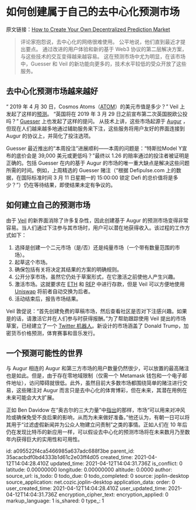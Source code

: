 # 如何创建属于自己的去中心化预测市场

原文链接：[How to Create Your Own Decentralized Prediction Market](https://news.bitcoin.com/how-to-create-your-own-decentralized-prediction-market/)

> 评论家抱怨说，去中心化的网络很难使用。 公平地说，他们直到最近才提出要点。 通过改进的用户体验和新的基于 Web3 协议的第二层解决方案，与这些技术的交互变得越来越容易。 这在预测市场中尤为明显，在该市场中，Guesser 和 Veil 的新功能向更多的，技术水平较低的受众开放了这些服务。

## 去中心化预测市场越来越好

“ 2019 年 4 月 30 日，Cosmos Atoms（[ATOM](https://markets.bitcoin.com/crypto/ATOM)）的美元市值是多少？” Veil 上发起了这样的[预测](https://app.veil.co/market/cosmos-usd-2019-04-30)。 “英国将在 2019 年 3 月 29 日之前宣布第二次英国脱欧公投吗？”  [Guesser](https://www.guesser.io/event/cbf45344) 上也发起了这样的提问。 从技术上讲，这些市场起源于 [Augur](https://www.augur.net/) ，但现在人们越来越多地通过辅助服务来下注，这些服务将用户友好的界面连接到 Augur 的协议上，并简化了投注选项。

Guesser 最近推出的“本周投注”进展顺利——本周的问题是：“特斯拉Model Y宣布的底价会是 39,000 美元或更低吗？”最终以 1.26 的赔率通过的投注者被证明是正确的。包括 Guesser 在内的基于 Augur 的市场的唯一重大缺点是解决这些问题所需的时间。例如，上周精选的 Guesser 赌注（“根据 Defipulse.com 上的数据，在国际标准时间 3 月 11 日星期一的 15:00:00  锁定 Defi 的总价值将是多少？”）仍在等待结果，即使结果未定有争议的。

## 如何建立自己的预测市场

由于 [Veil](https://app.veil.co/) 的新界面消除了许多复杂性，因此创建基于 Augur 的预测市场变得非常容易。当人们通过下注参与其市场时，用户可以潜在地获得收入。该过程的工作方式如下：

1. 选择是创建一个二元市场（是/否）还是纯量市场（一个带有数量范围的市场）。
2. 起草这个市场。
3. 确保包括有关将决定其结果的方案的明确规则。
4. 公开分享市场，虽然它仍处于草案形式，在它激活之前使他人产生兴趣。
5. 激活市场。这就要求在 [ETH](https://markets.bitcoin.com/crypto/ETH) 和 [REP](https://blockmodo.com/quotes/REP) 中进行存款，但是 Veil 可以方便地使用 [Uniswap](https://uniswap.io/) 将前者自动交换为后者。
6. 活动结束后，报告市场结果。

Veil 敦促说：“首先创建免费的草稿市场，然后查看社区是否对下注感兴趣。如果是的话，请激活它并在人们参与时获得报酬。”为了帮助跟踪使用 Veil 提出的市场草案，已经建立了一个 [Twitter 机器人](https://twitter.com/VeilMarketBot)。新设计的市场涵盖了 Donald Trump，加密货币价格预测，体育赛事和音乐发行。

## 一个预测可能性的世界

与 Augur 相连的 Augur 和第三方市场的用户数量仍然很少，可以放置的最高赌注也是如此。但是，由于存在零地域限制（仅需一个 Metamask 钱包和一个电子邮件地址），访问障碍就很低。此外，虽然目前大多数市场都围绕简单的赌注进行交易，这些赌注对 Augur 而言只是去中心化的体育博彩，但在未来，其潜在用例在未来可能会大大扩展。

正如 Ben Davidow 在“奥古尔的三大力量”中[指出](https://tokeneconomy.co/the-three-powers-of-augur-7e5aa476d0c5)的那样，市场“可以用来对冲风险或确保免受不良后果的影响，从而为未来做好准备。”他还认为，有朝一日可以将其用于“过滤虚假新闻并为公众人物建立问责制”之类的事情。正如人们在 10 年后仍在发现比特币的新应用一样，可以假设去中心化的预测市场将在未来数月乃至数年内获得巨大的实用性和可用性。

id: a095522f4ca5466985a637adc688f3be
parent_id: 35acacbdf0bd4333b1d61c2e03ff4d05
created_time: 2021-04-12T14:04:28.410Z
updated_time: 2021-04-12T14:04:31.736Z
is_conflict: 0
latitude: 0.00000000
longitude: 0.00000000
altitude: 0.0000
author: 
source_url: 
is_todo: 0
todo_due: 0
todo_completed: 0
source: joplin-desktop
source_application: net.cozic.joplin-desktop
application_data: 
order: 0
user_created_time: 2021-04-12T14:04:28.410Z
user_updated_time: 2021-04-12T14:04:31.736Z
encryption_cipher_text: 
encryption_applied: 0
markup_language: 1
is_shared: 0
type_: 1